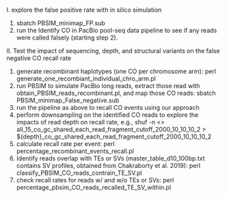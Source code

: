 I. explore the false positive rate with in silico simulation
1. sbatch PBSIM_minimap_FP.sub
2. run the Identify CO in PacBio pool-seq data pipeline to see if any reads were called falsely (starting step 2).

II. Test the impact of sequencing, depth, and structural variants on the false negative CO recall rate
1. generate recombinant haplotypes (one CO per chromosome arm): perl generate_one_recombiant_individual_chro_arm.pl
2. run PBSIM to simulate PacBio long reads, extract those read with obtain_PBSIM_reads_recombinant.pl, and map those CO reads: sbatch PBSIM_minimap_False_negative.sub
3. run the pipeline as above to recall CO events using our approach
4. perform downsampling on the identified CO reads to explore the impacts of read depth on recall rate, e.g., shuf -n <<number of reads>> all_15_co_gc_shared_each_read_fragment_cutoff_2000_10_10_10_2 > ${depth}_co_gc_shared_each_read_fragment_cutoff_2000_10_10_10_2
5. calculate recall rate per event: perl percentage_recombinant_events_recall.pl
6. Identify reads overlap with TEs or SVs (master_table_d10_100bp.txt contains SV profiles, obtained from Chakraborty et al. 2019): perl classify_PBSIM_CO_reads_contrain_TE_SV.pl
7. check recall rates for reads w/ and w/o TEs or SVs: perl percentage_pbsim_CO_reads_recalled_TE_SV_within.pl

